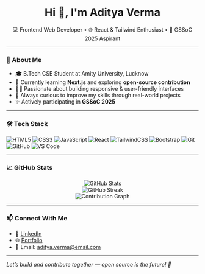 <h1 align="center">Hi 👋, I'm Aditya Verma</h1>

<p align="center">
  💻 Frontend Web Developer • 🌐 React & Tailwind Enthusiast • 🚀 GSSoC 2025 Aspirant
</p>

---

### 🚀 About Me

- 🎓 B.Tech CSE Student at Amity University, Lucknow  
- 🌱 Currently learning **Next.js** and exploring **open-source contribution**
- 👨‍💻 Passionate about building responsive & user-friendly interfaces
- 🧠 Always curious to improve my skills through real-world projects
- ✨ Actively participating in **GSSoC 2025**

---

### 🛠️ Tech Stack

![HTML5](https://img.shields.io/badge/-HTML5-E34F26?logo=html5&logoColor=fff)
![CSS3](https://img.shields.io/badge/-CSS3-1572B6?logo=css3&logoColor=fff)
![JavaScript](https://img.shields.io/badge/-JavaScript-F7DF1E?logo=javascript&logoColor=000)
![React](https://img.shields.io/badge/-React-61DAFB?logo=react&logoColor=000)
![TailwindCSS](https://img.shields.io/badge/-TailwindCSS-38B2AC?logo=tailwind-css&logoColor=fff)
![Bootstrap](https://img.shields.io/badge/-Bootstrap-563D7C?logo=bootstrap&logoColor=fff)
![Git](https://img.shields.io/badge/-Git-F05032?logo=git&logoColor=fff)
![GitHub](https://img.shields.io/badge/-GitHub-181717?logo=github&logoColor=fff)
![VS Code](https://img.shields.io/badge/-VSCode-007ACC?logo=visual-studio-code&logoColor=fff)

---

### 📈 GitHub Stats

<p align="center">
  <img src="https://github-readme-stats.vercel.app/api?username=Aditya-githubbb&show_icons=true&theme=radical" alt="GitHub Stats" />
  <br />
  <img src="https://github-readme-streak-stats.herokuapp.com/?user=Aditya-githubbb&theme=radical" alt="GitHub Streak" />
  <br />
  <img src="https://github-readme-activity-graph.cyclic.app/graph?username=Aditya-githubbb&theme=react-dark" alt="Contribution Graph" />
</p>

---

### 📫 Connect With Me

- 🔗 [LinkedIn](https://www.linkedin.com/in/aditya-verma123/)  
- 🌐 [Portfolio](https://your-portfolio-link.com)  
- 📧 Email: aditya.verma@email.com

---

*Let’s build and contribute together — open source is the future! 🚀*
